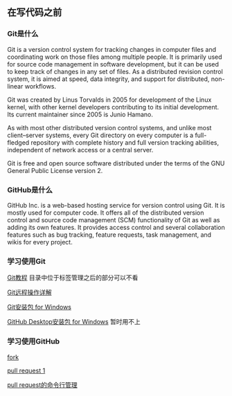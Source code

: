 ##  在写代码之前

### Git是什么

Git is a version control system for tracking changes in computer files and coordinating work on those files among multiple people. It is primarily used for source code management in software development, but it can be used to keep track of changes in any set of files. As a distributed revision control system, it is aimed at speed, data integrity, and support for distributed, non-linear workflows.

Git was created by Linus Torvalds in 2005 for development of the Linux kernel, with other kernel developers contributing to its initial development. Its current maintainer since 2005 is Junio Hamano.

As with most other distributed version control systems, and unlike most client–server systems, every Git directory on every computer is a full-fledged repository with complete history and full version tracking abilities, independent of network access or a central server.

Git is free and open source software distributed under the terms of the GNU General Public License version 2.

### GitHub是什么

GitHub Inc. is a web-based hosting service for version control using Git. It is mostly used for computer code. It offers all of the distributed version control and source code management (SCM) functionality of Git as well as adding its own features. It provides access control and several collaboration features such as bug tracking, feature requests, task management, and wikis for every project.

### 学习使用Git

[Git教程](https://www.liaoxuefeng.com/wiki/0013739516305929606dd18361248578c67b8067c8c017b000)  目录中位于标签管理之后的部分可以不看

[Git远程操作详解](http://www.ruanyifeng.com/blog/2014/06/git_remote.html)

[Git安装包 for Windows](https://share.weiyun.com/5yI2u6h)

[GitHub Desktop安装包 for Windows](https://share.weiyun.com/53QjLWR)  暂时用不上

### 学习使用GitHub

[fork](https://help.github.com/articles/fork-a-repo/)

[pull request 1](https://help.github.com/articles/about-pull-requests/)

[pull request的命令行管理](http://www.ruanyifeng.com/blog/2017/07/pull_request.html)


